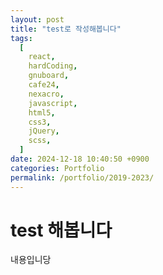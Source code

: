 ```yaml
---
layout: post
title: "test로 작성해봅니다"
tags:
  [
    react,
    hardCoding,
    gnuboard,
    cafe24,
    nexacro,
    javascript,
    html5,
    css3,
    jQuery,
    scss,
  ]
date: 2024-12-18 10:40:50 +0900
categories: Portfolio
permalink: /portfolio/2019-2023/
---
```


# test 해봅니다

내용입니당
